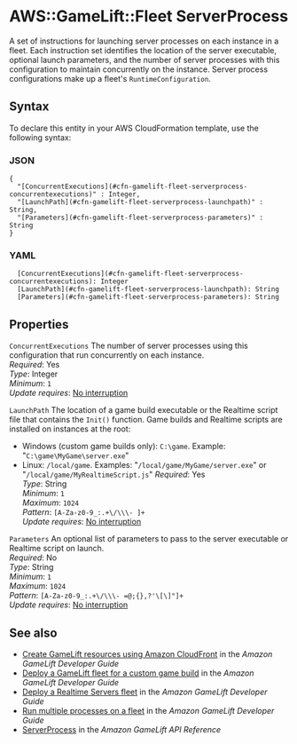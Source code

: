 # AWS::GameLift::Fleet ServerProcess<a name="aws-properties-gamelift-fleet-serverprocess"></a>

A set of instructions for launching server processes on each instance in a fleet\. Each instruction set identifies the location of the server executable, optional launch parameters, and the number of server processes with this configuration to maintain concurrently on the instance\. Server process configurations make up a fleet's `RuntimeConfiguration`\.

## Syntax<a name="aws-properties-gamelift-fleet-serverprocess-syntax"></a>

To declare this entity in your AWS CloudFormation template, use the following syntax:

### JSON<a name="aws-properties-gamelift-fleet-serverprocess-syntax.json"></a>

```
{
  "[ConcurrentExecutions](#cfn-gamelift-fleet-serverprocess-concurrentexecutions)" : Integer,
  "[LaunchPath](#cfn-gamelift-fleet-serverprocess-launchpath)" : String,
  "[Parameters](#cfn-gamelift-fleet-serverprocess-parameters)" : String
}
```

### YAML<a name="aws-properties-gamelift-fleet-serverprocess-syntax.yaml"></a>

```
  [ConcurrentExecutions](#cfn-gamelift-fleet-serverprocess-concurrentexecutions): Integer
  [LaunchPath](#cfn-gamelift-fleet-serverprocess-launchpath): String
  [Parameters](#cfn-gamelift-fleet-serverprocess-parameters): String
```

## Properties<a name="aws-properties-gamelift-fleet-serverprocess-properties"></a>

`ConcurrentExecutions`  <a name="cfn-gamelift-fleet-serverprocess-concurrentexecutions"></a>
The number of server processes using this configuration that run concurrently on each instance\.  
*Required*: Yes  
*Type*: Integer  
*Minimum*: `1`  
*Update requires*: [No interruption](https://docs.aws.amazon.com/AWSCloudFormation/latest/UserGuide/using-cfn-updating-stacks-update-behaviors.html#update-no-interrupt)

`LaunchPath`  <a name="cfn-gamelift-fleet-serverprocess-launchpath"></a>
The location of a game build executable or the Realtime script file that contains the `Init()` function\. Game builds and Realtime scripts are installed on instances at the root:   
+ Windows \(custom game builds only\): `C:\game`\. Example: "`C:\game\MyGame\server.exe`" 
+ Linux: `/local/game`\. Examples: "`/local/game/MyGame/server.exe`" or "`/local/game/MyRealtimeScript.js`"
*Required*: Yes  
*Type*: String  
*Minimum*: `1`  
*Maximum*: `1024`  
*Pattern*: `[A-Za-z0-9_:.+\/\\\- ]+`  
*Update requires*: [No interruption](https://docs.aws.amazon.com/AWSCloudFormation/latest/UserGuide/using-cfn-updating-stacks-update-behaviors.html#update-no-interrupt)

`Parameters`  <a name="cfn-gamelift-fleet-serverprocess-parameters"></a>
An optional list of parameters to pass to the server executable or Realtime script on launch\.  
*Required*: No  
*Type*: String  
*Minimum*: `1`  
*Maximum*: `1024`  
*Pattern*: `[A-Za-z0-9_:.+\/\\\- =@;{},?'\[\]"]+`  
*Update requires*: [No interruption](https://docs.aws.amazon.com/AWSCloudFormation/latest/UserGuide/using-cfn-updating-stacks-update-behaviors.html#update-no-interrupt)

## See also<a name="aws-properties-gamelift-fleet-serverprocess--seealso"></a>
+ [ Create GameLift resources using Amazon CloudFront](https://docs.aws.amazon.com/gamelift/latest/developerguide/resources-cloudformation.html) in the *Amazon GameLift Developer Guide*
+  [Deploy a GameLift fleet for a custom game build](https://docs.aws.amazon.com/gamelift/latest/developerguide/fleets-creating.html) in the *Amazon GameLift Developer Guide* 
+  [Deploy a Realtime Servers fleet](https://docs.aws.amazon.com/gamelift/latest/developerguide/realtime-fleets-creating.html) in the *Amazon GameLift Developer Guide* 
+  [Run multiple processes on a fleet](https://docs.aws.amazon.com/gamelift/latest/developerguide/fleets-multiprocess.html) in the *Amazon GameLift Developer Guide* 
+  [ServerProcess](https://docs.aws.amazon.com/gamelift/latest/apireference/API_ServerProcess.html) in the *Amazon GameLift API Reference* 

